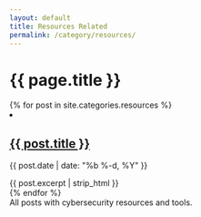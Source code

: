 ```yaml
---
layout: default
title: Resources Related
permalink: /category/resources/
---
```

<h1>{{ page.title }}</h1>
<div class="post-list">
  {% for post in site.categories.resources %}
    <li>
      <h2 class="post-title"><a href="{{ post.url | relative_url }}">{{ post.title }}</a></h2>
      <p class="post-meta">{{ post.date | date: "%b %-d, %Y" }}</p>
      {{ post.excerpt | strip_html }}
    </li>
  {% endfor %}
</div>
All posts with cybersecurity resources and tools.
